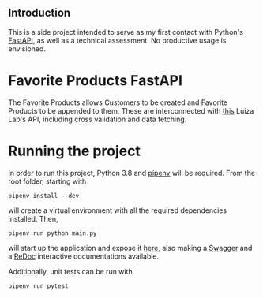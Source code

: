 ## Introduction

This is a side project intended to serve as my first contact with Python's 
[FastAPI](https://fastapi.tiangolo.com/), as well as a technical assessment. 
No productive usage is envisioned.

# Favorite Products FastAPI

The Favorite Products allows Customers to be created and Favorite Products to be appended to them. These are interconnected with [this](https://gist.github.com/Bgouveia/9e043a3eba439489a35e70d1b5ea08ec) Luiza Lab's API, including cross validation and data fetching.

# Running the project

In order to run this project, Python 3.8 and [pipenv](https://pipenv.pypa.io/en/latest/) will be required. From the root folder, starting with

```
pipenv install --dev
```

will create a virtual environment with all the required dependencies installed. Then,

```
pipenv run python main.py
```

will start up the application and expose it [here](http://localhost:8000), also making a [Swagger](http://127.0.0.1:8000/docs) and a [ReDoc](http://127.0.0.1:8000/redoc) interactive documentations available.

Additionally, unit tests can be run with

```
pipenv run pytest
```
